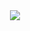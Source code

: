 

<!--
**BushuiZhang/BushuiZhang** is a ✨ _special_ ✨ repository because its `README.md` (this file) appears on your GitHub profile.

Here are some ideas to get you started:

- 🔭 I’m currently working on ...
- 🌱 I’m currently learning ...
- 👯 I’m looking to collaborate on ...
- 🤔 I’m looking for help with ...
- 💬 Ask me about ...
- 📫 How to reach me: ...
- 😄 Pronouns: ...
- ⚡ Fun fact: ...
-->


<div align="center">
<img align="center" src="https://github-readme-stats.vercel.app/api?username=BushuiZhang&count_private=true&show_icons=true&theme=graywhite"/>
</div>

